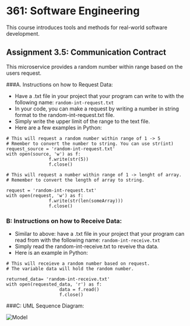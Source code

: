 # 361: Software Engineering

This course introduces tools and methods for real-world software development. 

## Assignment 3.5: Communication Contract
This microservice provides a random number within range based on the users request.

###A. Instructions on how to Request Data:
* Have a .txt file in your project that your program can write to with the following name: 
```random-int-request.txt```
* In your code, you can make a request by writing a number in string format to the random-int-request.txt file.
* Simply write the upper limit of the range to the text file.
* Here are a few examples in Python:
```
# This will request a random number within range of 1 -> 5
# Rmember to convert the number to string. You can use str(int)
request_source = 'random-int-request.txt' 
with open(source, 'w') as f:
                f.write(str(5))
                f.close()
```

```
# This will request a number within range of 1 -> lenght of array.
# Remember to convert the length of array to string. 

request = 'random-int-request.txt' 
with open(request, 'w') as f:
                f.write(str(len(someArray)))
                f.close()
```
### B: Instructions on how to Receive Data:
* Similar to above: have a .txt file in your project that your program can read from with the following name: 
```random-int-receive.txt```
* Simply read the random-int-receive.txt to reveive tha data. 
* Here is an example in Python:
```
# This will receieve a random number based on request.
# The variable data will hold the random number. 

returned_data= 'random-int-receive.txt' 
with open(requested_data, 'r') as f:
                    data = f.read()
                    f.close()
```
###C: UML Sequence Diagram: 


![Model](https://github.com/adamheidrick/361_0/blob/main/Sequence%20Diagram.jpeg)
